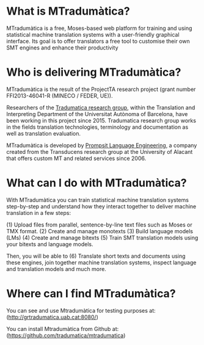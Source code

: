 # What is MTradumàtica?
MTradumàtica is a free, Moses-based web platform for training and using statistical machine translation systems with a user-friendly graphical interface. Its goal is to offer translators a free tool to customise their own SMT engines and enhance their productivity
# Who is delivering MTradumàtica?
MTradumàtica is the result of the ProjectTA research project (grant number FFI2013-46041-R (MINECO / FEDER, UE)).

Researchers of the [Tradumatica research group](http://grupsderecerca.uab.cat/tradumatica/en), within the Translation and Interpreting Department of the Universitat Autònoma of Barcelona, have been working in this project since 2015. Tradumatica research group works in the fields translation technologies, terminology and documentation as well as translation evaluation.

MTradumàtica is developed by [Prompsit Language Engineering](http://www.prompsit.com/home), a company created from the Transducens research group at the University of Alacant that offers custom MT and related services since 2006.

# What can I do with MTradumàtica?
With MTradumàtica you can train statistical machine translation systems step-by-step and understand how they interact together to deliver machine translation in a few steps:

(1) Upload files from  parallel, sentence-by-line text files such as Moses or TMX format.
(2) Create and manage monotexts
(3) Build language models (LMs)
(4) Create and manage bitexts
(5) Train SMT translation models using your bitexts and language models. 

Then, you will be able to (6) Translate short texts and documents using these engines, join together machine translation systems, inspect language and translation models and much more. 

# Where can I find MTradumàtica? 
You can see and use Mtradumàtica for testing purposes at: (http://grtradumatica.uab.cat:8080/)

You can install Mtradumàtica from Github at: (https://github.com/tradumatica/mtradumatica)


